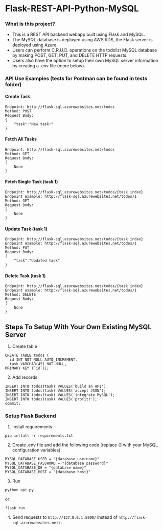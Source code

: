 # Flask-REST-API-Python-MySQL

### What is this project?

- This is a REST API backend webapp built using Flask and MySQL.
- The MySQL database is deployed using AWS RDS, the Flask server is deployed using Azure.
- Users can perform C.R.U.D. operations on the todolist MySQL database by making POST, GET, PUT, and DELETE HTTP requests.
- Users also have the option to setup their own MySQL server information by creating a .env file (more below).

### API Use Examples (tests for Postman can be found in tests folder)

#### Create Task
```
Endpoint: http://flask-sql.azurewebsites.net/todos
Method: POST
Request Body:
{
    "task":"New task!"
}
```

#### Fetch All Tasks
```
Endpoint: http://flask-sql.azurewebsites.net/todos
Method: GET
Request Body:
{
    None
}
```

#### Fetch Single Task (task 1)
```
Endpoint: http://flask-sql.azurewebsites.net/todos/{task index}
Endpoint example: http://flask-sql.azurewebsites.net/todos/1
Method: GET
Request Body:
{
    None
}
```

#### Update Task (task 1)
```
Endpoint: http://flask-sql.azurewebsites.net/todos/{task index}
Endpoint example: http://flask-sql.azurewebsites.net/todos/1
Method: PUT
Request Body:
{
    "task":"Updated task"
}
```

#### Delete Task (task 1)
```
Endpoint: http://flask-sql.azurewebsites.net/todos/{task index}
Endpoint example: http://flask-sql.azurewebsites.net/todos/1
Method: DELETE
Request Body:
{
    None
}
```

## Steps To Setup With Your Own Existing MySQL Server

1. Create table

```
CREATE TABLE todos (
  id INT NOT NULL AUTO_INCREMENT,
  task VARCHAR(45) NOT NULL,
PRIMARY KEY (`id`));
```

2. Add records

```
INSERT INTO todos(task) VALUES('build an API');
INSERT INTO todos(task) VALUES('accept JSON');
INSERT INTO todos(task) VALUES('integrate MySQL');
INSERT INTO todos(task) VALUES('profit!');
commit;
```

### Setup Flask Backend

1. Install requirements

```
pip install -r requirements.txt
```
2. Create .env file and add the following code (replace {} with your MySQL configuration variables).
```
MYSQL_DATABASE_USER = "{database username}"
MYSQL_DATABASE_PASSWORD = "{database password}"
MYSQL_DATABASE_DB = "{database name}"
MYSQL_DATABASE_HOST = "{database host}"
```

3. Run

```
python api.py
```
or
```
flask run
```
4. Send requests to ```http://127.0.0.1:5000/``` instead of ```http://flask-sql.azurewebsites.net/```.


